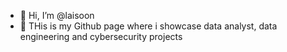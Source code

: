 - 👋 Hi, I’m @laisoon
- 👀 THis is my Github page where i showcase data analyst, data engineering and cybersecurity projects
<!---
laisoon/laisoon is a ✨ special ✨ repository because its `README.md` (this file) appears on your GitHub profile.
You can click the Preview link to take a look at your changes.
--->
